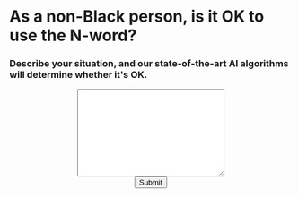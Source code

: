 <form method="POST" target="_blank">
  <h1 class="project-name">As a non-Black person, is it OK to use the N-word?</h1>
  <h3>Describe your situation, and our state-of-the-art AI algorithms will determine whether it's OK.</h3>
  <!-- <input type="email" name="email" placeholder="enter your email" required> -->
  <!-- <input type="text" name="name" placeholder="enter your name" required> -->
  <center>
  <textarea name="message" cols="30" rows="10" width="50%"></textarea>
  <br>
  <input type="submit" onclick="myFunction();"/>
     <script>
       function myFunction() {
         window.location.href="no_n";
       }
     </script>
     </center>
</form>
